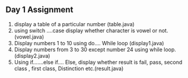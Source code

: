 ## Day 1 Assignment

1)	display a table of a particular number  (table.java)         
2)	using switch ….case   display whether character is vowel or not.(vowel.java)
3)	Display numbers  1 to 10 using do…. While loop (display1.java)
4)	Display numbers from 3 to 30 except number 24  using while loop. (display2.java)
5)	Using if…….else if….  Else,  display whether result is  fail, pass, second class , first class, Distinction etc.(result.java)  
